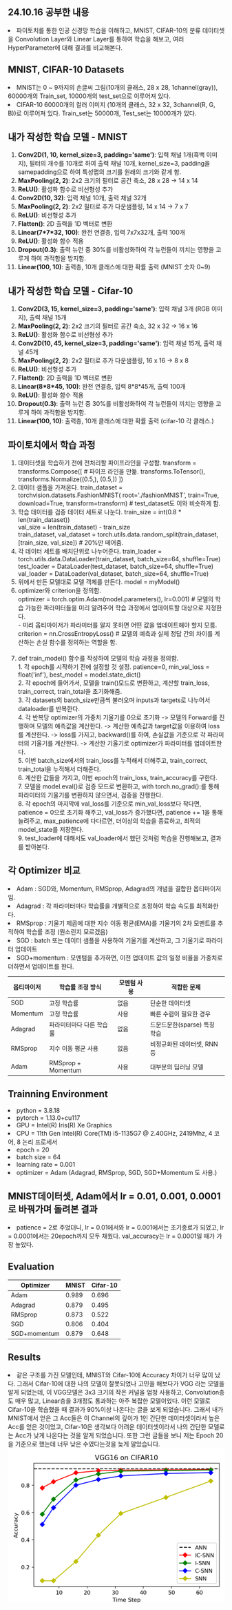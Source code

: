 ## 24.10.16 공부한 내용
<li> 파이토치를 통한 인공 신경망 학습을 이해하고, MNIST, CIFAR-10의 분류 데이터셋을 Convolution Layer와 Linear Layer를 통하여 학습을 해보고, 여러 HyperParameter에 대해 결과를 비교해본다.</li>

## MNIST, CIFAR-10 Datasets
<li> MNIST는 0 ~ 9까지의 손글씨 그림(10개의 클래스, 28 x 28, 1channel(gray)), 60000개의 Train_set, 10000개의 test_set으로 이루어져 있다.</li>
<li>CIFAR-10 60000개의 컬러 이미지 (10개의 클래스, 32 x 32, 3channel(R, G, B))로 이루어져 있다. Train_set는 50000개, Test_set는 10000개가 있다.</li>

## 내가 작성한 학습 모델 - MNIST
<ol> 
<li><strong>Conv2D(1, 10, kernel_size=3, padding='same')</strong>: 입력 채널 1개(흑백 이미지), 필터의 개수를 10개로 하여 출력 채널 10개, kernel_size=3, padding을 samepadding으로 하여 특성맵의 크기를 원래의 크기와 같게 함.</li> 
<li><strong>MaxPooling(2, 2)</strong>: 2x2 크기의 필터로 공간 축소, 28 x 28 -> 14 x 14</li> 
<li><strong>ReLU()</strong>: 활성화 함수로 비선형성 추가</li> 
<li><strong>Conv2D(10, 32)</strong>: 입력 채널 10개, 출력 채널 32개</li> 
<li><strong>MaxPooling(2, 2)</strong>: 2x2 필터로 추가 다운샘플링, 14 x 14 -> 7 x 7</li> 
<li><strong>ReLU()</strong>: 비선형성 추가</li> 
<li><strong>Flatten()</strong>: 2D 출력을 1D 벡터로 변환</li> 
<li><strong>Linear(7*7*32, 100)</strong>: 완전 연결층, 입력 7x7x32개, 출력 100개</li> 
<li><strong>ReLU()</strong>: 활성화 함수 적용</li> 
<li><strong>Dropout(0.3)</strong>: 출력 뉴런 중 30%를 비활성화하여 각 뉴런들이 끼치는 영향을 고루게 하여 과적합을 방지함.</li>
<li><strong>Linear(100, 10)</strong>: 출력층, 10개 클래스에 대한 확률 출력 (MNIST 숫자 0~9)</li> </ol>

## 내가 작성한 학습 모델 - Cifar-10
<ol> 
<li><strong>Conv2D(3, 15, kernel_size=3, padding='same')</strong>: 입력 채널 3개 (RGB 이미지), 출력 채널 15개</li> 
<li><strong>MaxPooling(2, 2)</strong>: 2x2 크기의 필터로 공간 축소, 32 x 32 -> 16 x 16</li> 
<li><strong>ReLU()</strong>: 활성화 함수로 비선형성 추가</li> 
<li><strong>Conv2D(10, 45, kernel_size=3, padding='same')</strong>: 입력 채널 15개, 출력 채널 45개</li> 
<li><strong>MaxPooling(2, 2)</strong>: 2x2 필터로 추가 다운샘플링, 16 x 16 -> 8 x 8</li> 
<li><strong>ReLU()</strong>: 비선형성 추가</li> 
<li><strong>Flatten()</strong>: 2D 출력을 1D 벡터로 변환</li> 
<li><strong>Linear(8*8*45, 100)</strong>: 완전 연결층, 입력 8*8*45개, 출력 100개</li> 
<li><strong>ReLU()</strong>: 활성화 함수 적용</li> 
<li><strong>Dropout(0.3)</strong>: 출력 뉴런 중 30%를 비활성화하여 각 뉴런들이 끼치는 영향을 고루게 하여 과적합을 방지함.</li>
<li><strong>Linear(100, 10)</strong>: 출력층, 10개 클래스에 대한 확률 출력 (cifar-10 각 클래스.)</li> </ol>

## 파이토치에서 학습 과정
<ol>
<li>데이터셋을 학습하기 전에 전처리할 파이프라인을 구성함. transform = transforms.Compose([ # 파이프 라인을 만듦.
        transforms.ToTensor(),
        transforms.Normalize((0.5,), (0.5,))
    ])</li>
<li>데이터 샘플을 가져온다. train_dataset = torchvision.datasets.FashionMNIST(
		root='./fashionMNIST',
		train=True,
		download=True,
		transform=transform) # test_dataset도 이와 비슷하게 함.</li>
<li>학습 데이터를 검증 데이터 세트로 나눈다.
	train_size = int(0.8 * len(train_dataset))<br>
	val_size = len(train_dataset) - train_size<br>
	train_dataset, val_dataset = torch.utils.data.random_split(train_dataset, [train_size, val_size]) # 20%만 떼어줌.</li>
<li>각 데이터 세트를 배치단위로 나누어준다. 
	train_loader = torch.utils.data.DataLoader(train_dataset, batch_size=64, shuffle=True) <br>
	test_loader = DataLoader(test_dataset, batch_size=64, shuffle=True) <br>
	val_loader = DataLoader(val_dataset, batch_size=64, shuffle=True)
</li>
<li>위에서 만든 모델대로 모델 객체를 만든다. model = myModel()</li>
<li>optimizer와 criterion을 정의함.<br>
optimizer = torch.optim.Adam(model.parameters(), lr=0.001) # 모델의 학습 가능한 파라미터들을 미리 알려주어 학습 과정에서 업데이트할 대상으로 지정한다.<br>
- 미리 옵티마이저가 파라미터를 알지 못하면 어떤 값을 업데이트해야 할지 모름.<br>
	criterion = nn.CrossEntropyLoss() # 모델의 예측과 실제 정답 간의 차이를 계산하는 손실 함수를 정의하는 역할을 함.
</li>
<br>
<li>def train_model() 함수를 작성하여 모델의 학습 과정을 정의함.<br>
1. 각 epoch를 시작하기 전에 설정할 것 설정. patience=0, min_val_loss = float('inf'), best_model = model.state_dict()<br>
2. 각 epoch에 들어가서, 모델을 train()모드로 변환하고, 계산할 train_loss, train_correct, train_total을 초기화해줌.<br>
3. 각 datasets의 batch_size만큼씩 불러오며 inputs과 targets로 나누어서 dataloader를 반복한다.<br>
4. 각 반복당 optimizer의 가중치 기울기를 0으로 초기화 -> 모델의 Forward를 진행하며 모델의 예측값을 계산한다. -> 계산한 예측값과 target값을 이용하여 loss를 계산한다. -> loss를 가지고, backward()를 하여, 손실값을 기준으로 각 파라미터의 기울기를 계산한다. -> 계산한 기울기로 optimizer가 파라미터를 업데이트한다.<br>
5. 이번 batch_size에서의 train_loss를 누적해서 더해주고, train_correct, train_total을 누적해서 더해준다.<br>
6. 계산한 값들을 가지고, 이번 epoch의 train_loss, train_accuracy를 구한다.<br>
7. 모델을 model.eval()로 검증 모드로 변환하고, with torch.no_grad():를 통해 파라미터의 기울기를 변환하지 않으면서, 검증을 진행한다.<br>
8. 각 epoch의 마지막에 val_loss를 기준으로 min_val_loss보다 작다면, patience = 0으로 초기화 해주고, val_loss가 증가했다면, patience += 1을 통해 늘려주고, max_patience에 다다르면, 더이상의 학습을 종료하고, 최적의 model_state를 저장한다.<br>
9. test_loader에 대해서도 val_loader에서 했던 것처럼 학습을 진행해보고, 결과를 받아본다.
</li>
</ol>


## 각 Optimizer 비교
<li>Adam : SGD와, Momentum, RMSprop, Adagrad의 개념을 결합한 옵티마이저임.</li>
<li>Adagrad : 각 파라미터마다 학습률을 개별적으로 조정하여 학습 속도를 최적화한다.</li>
<li>RMSprop : 기울기 제곱에 대한 지수 이동 평균(EMA)를 기울기의 2차 모멘트를 추적하여 학습률 조정 (뭔소린지 모르겠음)</li>
<li>SGD : batch 또는 데이터 샘플을 사용하여 기울기를 계산하고, 그 기울기로 파라미터 업데이트</li>
<li>SGD+momentum : 모멘텀을 추가하면, 이전 업데이트 값의 일정 비율을 가중치로 더하면서 업데이트를 한다.</li>

| 옵티마이저  | 학습률 조정 방식        | 모멘텀 사용 | 적합한 문제                         |
|-------------|-------------------------|-------------|-------------------------------------|
| SGD         | 고정 학습률             | 없음        | 단순한 데이터셋                    |
| Momentum    | 고정 학습률             | 사용        | 빠른 수렴이 필요한 경우            |
| Adagrad     | 파라미터마다 다른 학습률 | 없음        | 드문드문한(sparse) 특징 학습        |
| RMSprop     | 지수 이동 평균 사용     | 없음        | 비정규화된 데이터셋, RNN 등        |
| Adam        | RMSprop + Momentum      | 사용        | 대부분의 딥러닝 모델               |

## Trainning Environment
<li> python = 3.8.18 </li>
<li> pytorch = 1.13.0+cu117 </li>
<li> GPU = Intel(R) Iris(R) Xe Graphics </li>
<li> CPU = 11th Gen Intel(R) Core(TM) i5-1135G7 @ 2.40GHz, 2419Mhz, 4 코어, 8 논리 프로세서 </li>
<li> epoch = 20 </li>
<li> batch size = 64 </li>
<li> learning rate = 0.001 </li>
<li> optimizer = Adam (Adagrad, RMSprop, SGD, SGD+Momentum 도 사용.) </li>



## MNIST데이터셋, Adam에서 lr = 0.01, 0.001, 0.0001 로 바꿔가며 돌려본 결과
<li>patience = 2로 주었더니, lr = 0.01에서와 lr = 0.001에서는 조기종료가 되었고, lr = 0.0001에서는 20epoch까지 모두 채웠다. val_accuracy는 lr = 0.0001일 때가 가장 높았다.</li>




## Evaluation
| Optimizer      | MNIST  | Cifar-10 |
|----------------|--------|----------|
| Adam           | 0.989  | 0.696    |
| Adagrad        | 0.879  | 0.495    |
| RMSprop        | 0.873  | 0.522    |
| SGD            | 0.806  | 0.404    |
| SGD+momentum   | 0.879  | 0.648    |

## Results
<li> 같은 구조를 가진 모델인데, MNIST와 Cifar-10에 Accuracy 차이가 너무 많이 났다. 그래서 Cifar-10에 대한 나의 모델이 잘못되었나 고민을 해보다가 VGG 라는 모델을 알게 되었는데, 이 VGG모델은 3x3 크기의 작은 커널을 엄청 사용하고, Convolution층도 매우 많고, Linear층을 3개정도 통과하는 아주 복잡한 모델이었다. 이런 모델로 Cifar-10을 학습했을 때 결과가 90%이상 나온다는 글을 보게 되었습니다. 그래서 내가 MNIST에서 얻은 그 Acc들은 이 Channel의 깊이가 1인 간단한 데이터셋이라서 높은 Acc를 얻은 것이었고, Cifar-10은 생각보다 어려운 데이터셋이라서 나의 간단한 모델로는 Acc가 낮게 나온다는 것을 알게 되었습니다. 또한 그런 글들을 보니 저는 Epoch 20을 기준으로 했는데 너무 낮은 수였다는것을 늦게 알았습니다.</li>
<img src='markdown/images/VGG_Cifar10.png'/>